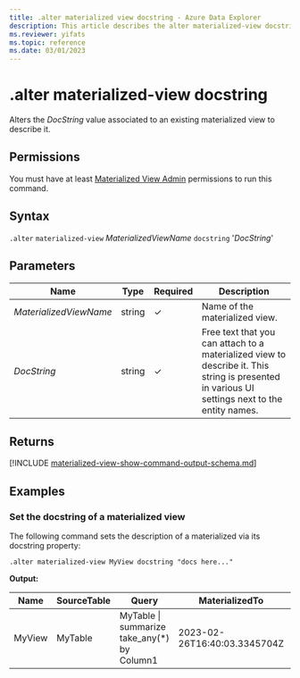 ```yaml
---
title: .alter materialized view docstring - Azure Data Explorer
description: This article describes the alter materialized-view docstring command in Azure Data Explorer.
ms.reviewer: yifats
ms.topic: reference
ms.date: 03/01/2023
---
```

# .alter materialized-view docstring

Alters the *DocString* value associated to an existing materialized view to describe it.

## Permissions

You must have at least [Materialized View Admin](../access-control/role-based-access-control.md) permissions to run this command.

## Syntax

`.alter` `materialized-view` *MaterializedViewName* `docstring` '*DocString*'

## Parameters

| Name                   | Type   | Required | Description                                                                                                                                    |
|------------------------|--------|----------|------------------------------------------------------------------------------------------------------------------------------------------------|
| *MaterializedViewName* | string | &check;  | Name of the materialized view.                                                                                                                 |
| *DocString*            | string | &check;  | Free text that you can attach to a materialized view to describe it. This string is presented in various UI settings next to the entity names. |

## Returns

[!INCLUDE [materialized-view-show-command-output-schema.md](../../../includes/materialized-view-show-command-output-schema.md)]

## Examples

### Set the docstring of a materialized view

The following command sets the description of a materialized via its docstring property:

```kusto
.alter materialized-view MyView docstring "docs here..."
```

**Output:**

| Name   | SourceTable | Query                                       | MaterializedTo                   | LastRun                      | LastRunResult | IsHealthy | IsEnabled | Folder | DocString      | AutoUpdateSchema | EffectiveDateTime            | Lookback   |
|--------|-------------|---------------------------------------------|----------------------------------|------------------------------|---------------|-----------|-----------|--------|----------------|------------------|------------------------------|------------|
| MyView | MyTable     | MyTable \| summarize take_any(*) by Column1 | 2023-02-26T16:40:03.3345704Z     | 2023-02-26T16:44:15.9033667Z | Completed     | true      | true      |        | "docs here..." | true             | 2023-02-23T14:01:42.5172342Z |            |
